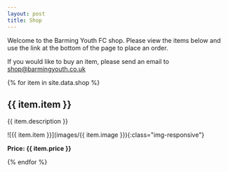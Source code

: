 ```yaml
---
layout: post
title: Shop
---
```


Welcome to the Barming Youth FC shop. Please view the items below and use the link at the bottom of the page to place an order. 

If you would like to buy an item, please send an email to [shop@barmingyouth.co.uk](mailto:shop@barmingyouth.co.uk)

{% for item in site.data.shop %}
## {{ item.item }}

{{ item.description }}

![{{ item.item }}](images/{{  item.image }}){:class="img-responsive"} 

<strong>Price: {{ item.price }}</strong>


{% endfor %}


